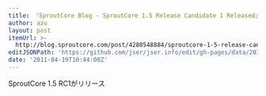 ```yaml
---
title: 『SproutCore Blog - SproutCore 1.5 Release Candidate 1 Released』
author: azu
layout: post
itemUrl: >-
  http://blog.sproutcore.com/post/4280548884/sproutcore-1-5-release-candidate-1-released
editJSONPath: 'https://github.com/jser/jser.info/edit/gh-pages/data/2011/04/index.json'
date: '2011-04-19T10:44:00Z'
---
```

SproutCore 1.5 RC1がリリース
